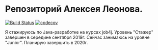 # Репозиторий Алексея Леонова.
[![Build Status](https://travis-ci.org/ayleonov/job4j.svg?branch=master)](https://travis-ci.org/ayleonov/job4j)
[![codecov](https://codecov.io/gh/ayleonov/job4j/branch/master/graph/badge.svg)](https://codecov.io/gh/ayleonov/job4j)

Я стажируюсь по Java-разработке на курсах job4j. Уровень "Cтажер" завершен в середине сентября 2019г.
Cейчас занимаюсь на уровне "Junior". Планирую завершить в 2020г. 







